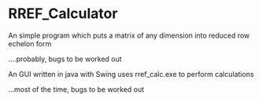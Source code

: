 # RREF_Calculator
An simple program which puts a matrix of any dimension into reduced row echelon form

....probably, bugs to be worked out

An GUI written in java with Swing uses rref_calc.exe to perform calculations

...most of the time, bugs to be worked out
